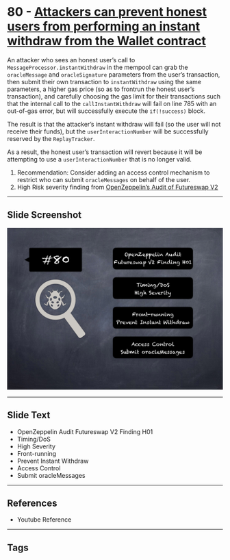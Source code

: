 
# 80 - [Attackers can prevent honest users from performing an instant withdraw from the Wallet contract](./Attackers%20can%20prevent%20honest%20users%20from%20performing%20an%20instant%20withdraw%20from%20the%20Wallet%20contract.md)

An attacker who sees an honest user’s call to `MessageProcessor.instantWithdraw` in the mempool can grab the `oracleMessage` and `oracleSignature` parameters from the user’s transaction, then submit their own transaction to `instantWithdraw` using the same parameters, a higher gas price (so as to frontrun the honest user’s transaction), and carefully choosing the gas limit for their transactions such that the internal call to the `callInstantWithdraw` will fail on line 785 with an out-of-gas error, but will successfully execute the `if(!success)` block. 

The result is that the attacker’s instant withdraw will fail (so the user will not receive their funds), but the `userInteractionNumber` will be successfully reserved by the `ReplayTracker`. 

As a result, the honest user’s transaction will revert because it will be attempting to use a `userInteractionNumber` that is no longer valid.

1. Recommendation: Consider adding an access control mechanism to restrict who can submit `oracleMessages` on behalf of the user.
2. High Risk severity finding from [OpenZeppelin’s Audit of Futureswap V2](https://blog.openzeppelin.com/futureswap-v2-audit/)
___
## Slide Screenshot
![080.png](../../images/7.%20Audit%20Findings%20101/080.png)
___
## Slide Text
- OpenZeppelin Audit Futureswap V2 Finding H01
- Timing/DoS
- High Severity
- Front-running
- Prevent Instant Withdraw
- Access Control
- Submit oracleMessages
___
## References
- Youtube Reference
___
## Tags
